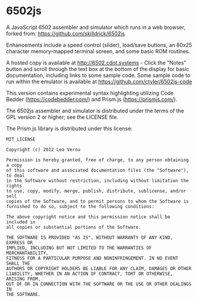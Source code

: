 # 6502js
A JavaScript 6502 assembler and simulator which runs in a web browser, forked from: https://github.com/skilldrick/6502js

Enhancements include a speed control (slider), load/save buttons, an 80x25 character memory-mapped terminal screen, and some basic ROM routines.

A hosted copy is available at http://6502.cdot.systems - Click the "Notes" button and scroll through the text box at the bottom of the display for basic documentation, including links to some sample code. Some sample code to run within the emulator is available at https://github.com/ctyler/6502js-code

This version contains experimental syntax highlighting utilizing Code Bedder (https://codebedder.com/) and Prism.js (https://prismjs.com/).

The 6502js assembler and simulator is distributed under the terms of the GPL version 2 or higher; see the LICENSE file.

The Prism.js library is distributed under this license:

    MIT LICENSE

    Copyright (c) 2012 Lea Verou

    Permission is hereby granted, free of charge, to any person obtaining a copy
    of this software and associated documentation files (the "Software"), to deal
    in the Software without restriction, including without limitation the rights
    to use, copy, modify, merge, publish, distribute, sublicense, and/or sell
    copies of the Software, and to permit persons to whom the Software is
    furnished to do so, subject to the following conditions:

    The above copyright notice and this permission notice shall be included in
    all copies or substantial portions of the Software.
    
    THE SOFTWARE IS PROVIDED "AS IS", WITHOUT WARRANTY OF ANY KIND, EXPRESS OR
    IMPLIED, INCLUDING BUT NOT LIMITED TO THE WARRANTIES OF MERCHANTABILITY,
    FITNESS FOR A PARTICULAR PURPOSE AND NONINFRINGEMENT. IN NO EVENT SHALL THE
    AUTHORS OR COPYRIGHT HOLDERS BE LIABLE FOR ANY CLAIM, DAMAGES OR OTHER
    LIABILITY, WHETHER IN AN ACTION OF CONTRACT, TORT OR OTHERWISE, ARISING FROM,
    OUT OF OR IN CONNECTION WITH THE SOFTWARE OR THE USE OR OTHER DEALINGS IN
    THE SOFTWARE.

